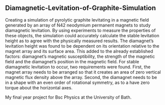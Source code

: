 ## Diamagnetic-Levitation-of-Graphite-Simulation 

Creating a simulation of pyrolytic graphite levitating in a magnetic field generated by an array of N42 neodymium permanent magnets to study diamagnetic levitation. By using experiments to measure the properties of these objects, the simulation could accurately calculate the stable levitation height as to agree with the physically measured results. The diamagnet’s levitation height was found to be dependent on its orientation relative to the magnet array and its surface area. This added to the already established factors: diamagnet’s magnetic susceptibility, the strength of the magnetic field and the diamagnet’s position in the magnetic field. For stable diamagnetic levitation to occur, two requirements were found. First, the magnet array needs to be arranged so that it creates an area of zero vertical magnetic flux density above the array. Second, the diamagnet needs to be in a shape with an even order of rotational symmetry, as to a have zero torque about the horizontal axes.

My final year project for Bsc Physics at the University of Bath. 



